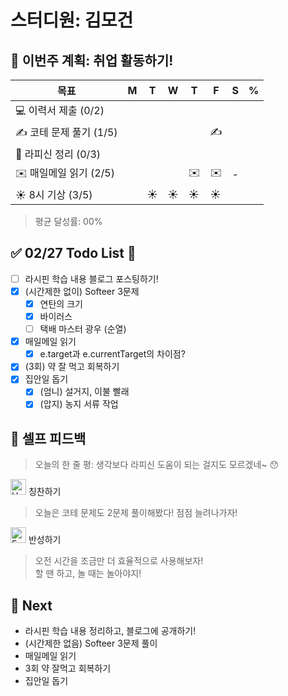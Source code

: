 # 스터디원: 김모건

## 🚀 이번주 계획: 취업 활동하기!

| 목표                    | M   | T   | W   | T   | F   | S   | %   |
| ----------------------- | --- | --- | --- | --- | --- | --- | --- |
| 💻 이력서 제출 (0/2)    |     |     |     |     |     |     |     |
| ✍️ 코테 문제 풀기 (1/5) |     |     |     |     | ✍️  |     |     |
| 📜 라피신 정리 (0/3)    |     |     |     |     |     |     |     |
| ✉️ 매일메일 읽기 (2/5)  |     |     |     | ✉️  | ✉️  | -   |     |
| ☀️ 8시 기상 (3/5)       |     | ☀️  | ☀️  | ☀️  | ☀️  |     |     |

> 평균 달성률: 00% <br>

## ✅ 02/27 Todo List 🌅

- [ ] 라시핀 학습 내용 블로그 포스팅하기!
- [x] (시간제한 없이) Softeer 3문제
  - [x] 연탄의 크기
  - [x] 바이러스
  - [ ] 택배 마스터 광우 (순열)
- [x] 매일메일 읽기
  - [x] e.target과 e.currentTarget의 차이점?
- [x] (3회) 약 잘 먹고 회복하기
- [x] 집안일 돕기
  - [x] (엄니) 설거지, 이불 빨래
  - [x] (압지) 농지 서류 작업

## 🎉 셀프 피드백

> 오늘의 한 줄 평: 생각보다 라피신 도움이 되는 걸지도 모르겠네~ 😯 <br>

<img src="https://raw.githubusercontent.com/Tarikul-Islam-Anik/Animated-Fluent-Emojis/master/Emojis/Smilies/Hugging%20Face.png" alt="Hugging Face" width="25" height="25"> 칭찬하기 </img>

> 오늘은 코테 문제도 2문제 풀이해봤다! 점점 늘려나가자! <br>

<img src="https://raw.githubusercontent.com/Tarikul-Islam-Anik/Animated-Fluent-Emojis/master/Emojis/Smilies/Face%20with%20Monocle.png" alt="Face with Monocle" width="25" height="25"> 반성하기</img>

> 오전 시간을 조금만 더 효율적으로 사용해보자! <br>
> 할 땐 하고, 놀 때는 놀아야지! <br>

## 🌱 Next

- 라시핀 학습 내용 정리하고, 블로그에 공개하기!
- (시간제한 없음) Softeer 3문제 풀이
- 매일메일 읽기
- 3회 약 잘먹고 회복하기
- 집안일 돕기
